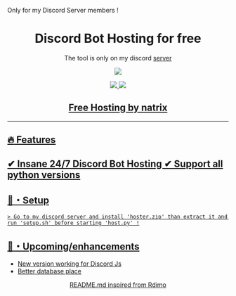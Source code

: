 Only for my Discord Server members !

<h1 align="center">
  Discord Bot Hosting for free 
</h1>

<p align="center">
  The tool is only on my discord <a href="https://discord.gg/CkmC7cUD8s"> server
</p>

<p align="center"> 
  <kbd>
<img src="![image](https://user-images.githubusercontent.com/88579983/173093741-9f699be6-f2db-4a50-94c5-bc3afdd8b90e.png)"></img>
  </kbd>
</p>

<p align="center">
  <img src="![image](https://user-images.githubusercontent.com/88579983/173093890-a0272e58-9456-4a10-ad50-a2f6eeb777df.png)" </a>
  <img src="![image](https://user-images.githubusercontent.com/88579983/173093963-c9632ce9-2c27-47b6-8ef7-0d35d457f2b0.png)" </a>
</p>



<h2 align="center">  
   Free Hosting by natrix

</h2>

---

## :fire: Features

✔ Insane 24/7 Discord Bot Hosting
✔ Support all python versions 
---

## 🚀・Setup 

```sh-session
> Go to my discord server and install 'hoster.zip' than extract it and run 'setup.sh' before starting 'host.py' !
```

## 🎉・Upcoming/enhancements

- New version working for Discord Js
- Better database place



<p align="center">
  README.md inspired from Rdimo
</p>
